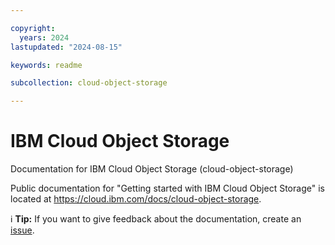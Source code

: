 ```yaml
---

copyright:
  years: 2024
lastupdated: "2024-08-15"

keywords: readme

subcollection: cloud-object-storage

---
```




# IBM Cloud Object Storage


Documentation for IBM Cloud Object Storage (cloud-object-storage)

Public documentation for "Getting started with IBM Cloud Object Storage" is located at https://cloud.ibm.com/docs/cloud-object-storage.

:information_source: **Tip:** If you want to give feedback about the documentation, create an [issue](https://github.com/ibm-cloud-docs/cloud-object-storage).

